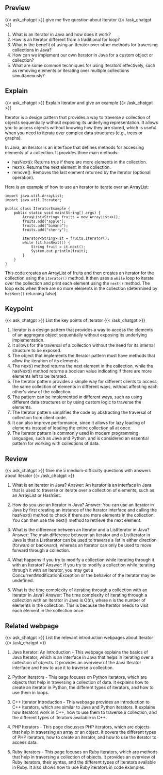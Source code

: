 ## Preview
{{< ask_chatgpt >}}
give me five question about Iterator
{{< /ask_chatgpt >}}



1. What is an Iterator in Java and how does it work?
2. How is an Iterator different from a traditional for loop?
3. What is the benefit of using an Iterator over other methods for traversing collections in Java?
4. How can we implement our own Iterator in Java for a custom object or collection?
5. What are some common techniques for using Iterators effectively, such as removing elements or iterating over multiple collections simultaneously?   

## Explain
{{< ask_chatgpt >}}
Explain Iterator and give an example
{{< /ask_chatgpt >}}



Iterator is a design pattern that provides a way to traverse a collection of objects sequentially without exposing its underlying representation. It allows you to access objects without knowing how they are stored, which is useful when you need to iterate over complex data structures (e.g., trees or graphs).

In Java, an iterator is an interface that defines methods for accessing elements of a collection. It provides three main methods:

- hasNext(): Returns true if there are more elements in the collection.
- next(): Returns the next element in the collection.
- remove(): Removes the last element returned by the iterator (optional operation).

Here is an example of how to use an iterator to iterate over an ArrayList:

```
import java.util.ArrayList;
import java.util.Iterator;

public class IteratorExample {
    public static void main(String[] args) {
        ArrayList<String> fruits = new ArrayList<>();
        fruits.add("apple");
        fruits.add("banana");
        fruits.add("cherry");
        
        Iterator<String> it = fruits.iterator();
        while (it.hasNext()) {
            String fruit = it.next();
            System.out.println(fruit);
        }
    }
}
```

This code creates an ArrayList of fruits and then creates an iterator for the collection using the `iterator()` method. It then uses a `while` loop to iterate over the collection and print each element using the `next()` method. The loop exits when there are no more elements in the collection (determined by `hasNext()` returning false).   

## Keypoint
{{< ask_chatgpt >}}
List the key points of Iterator
{{< /ask_chatgpt >}}



1. Iterator is a design pattern that provides a way to access the elements of an aggregate object sequentially without exposing its underlying implementation.
2. It allows for the traversal of a collection without the need for its internal structure to be exposed.
3. The object that implements the Iterator pattern must have methods that allow the iteration of its elements.
4. The next() method returns the next element in the collection, while the hasNext() method returns a boolean value indicating if there are more elements left to be iterated.
5. The Iterator pattern provides a simple way for different clients to access the same collection of elements in different ways, without affecting each other's view of the collection.
6. The pattern can be implemented in different ways, such as using different data structures or by using custom logic to traverse the elements.
7. The Iterator pattern simplifies the code by abstracting the traversal of collection from client code.
8. It can also improve performance, since it allows for lazy loading of elements instead of loading the entire collection all at once.
9. The Iterator pattern is commonly used in modern programming languages, such as Java and Python, and is considered an essential pattern for working with collections of data.   

## Review
{{< ask_chatgpt >}}
Give me 5 medium-difficulty questions with answers about Iterator
{{< /ask_chatgpt >}}



1. What is an Iterator in Java?
Answer: An Iterator is an interface in Java that is used to traverse or iterate over a collection of elements, such as an ArrayList or HashSet.

2. How do you use an Iterator in Java?
Answer: You can use an Iterator in Java by first creating an instance of the Iterator interface and calling the hasNext() method to check if there are more elements in the collection. You can then use the next() method to retrieve the next element.

3. What is the difference between an Iterator and a ListIterator in Java?
Answer: The main difference between an Iterator and a ListIterator in Java is that a ListIterator can be used to traverse a list in either direction (forward or backward), whereas an Iterator can only be used to move forward through a collection.

4. What happens if you try to modify a collection while iterating through it with an Iterator?
Answer: If you try to modify a collection while iterating through it with an Iterator, you may get a ConcurrentModificationException or the behavior of the Iterator may be undefined.

5. What is the time complexity of iterating through a collection with an Iterator in Java?
Answer: The time complexity of iterating through a collection with an Iterator in Java is O(n), where n is the number of elements in the collection. This is because the Iterator needs to visit each element in the collection once.   

## Related webpage
{{< ask_chatgpt >}}
List the relevant introduction webpages about Iterator
{{< /ask_chatgpt >}}



1. Java Iterator: An Introduction - This webpage explains the basics of Java Iterator, which is an interface in Java that helps in iterating over a collection of objects. It provides an overview of the Java Iterator interface and how to use it to traverse a collection.

2. Python Iterators - This page focuses on Python iterators, which are objects that help in traversing a collection of data. It explains how to create an iterator in Python, the different types of iterators, and how to use them in loops.

3. C++ Iterator Introduction - This webpage provides an introduction to C++ iterators, which are similar to Java and Python iterators. It explains how iterators work in C++, how to use them to traverse a collection, and the different types of iterators available in C++.

4. PHP Iterators - This page discusses PHP iterators, which are objects that help in traversing an array or an object. It covers the different types of PHP iterators, how to create an iterator, and how to use the iterator to access data.

5. Ruby Iterators - This page focuses on Ruby iterators, which are methods that help in traversing a collection of objects. It provides an overview of Ruby iterators, their syntax, and the different types of iterators available in Ruby. It also shows how to use Ruby iterators in code examples.   

